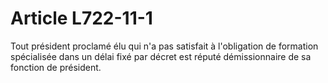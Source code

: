 # Article L722-11-1

<p>Tout président proclamé élu qui n'a pas satisfait à l'obligation de formation spécialisée dans un délai fixé par décret est réputé démissionnaire de sa fonction de président.</p>
